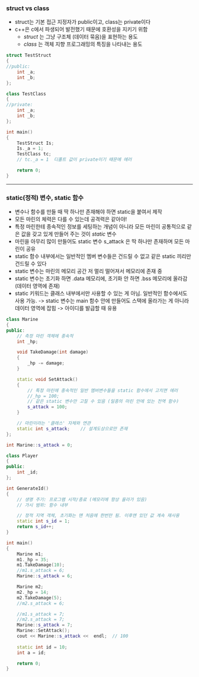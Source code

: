 ### struct vs class
- struct는 기본 접근 지정자가 public이고, class는 private이다
- c++은 c에서 파생되어 발전했기 때문에 호환성을 지키기 위함
	- _struct_ 는 그냥 구조체 (데이터 묶음)을 표현하는 용도
	- _class_ 는 객체 지향 프로그래밍의 특징을 나타내는 용도
```cpp
struct TestStruct
{
//public:
	int _a;
	int _b;
};

class TestClass
{
//private:
	int _a;
	int _b;
};

int main()
{
	TestStruct Is;
	Is._a = 1;
	TestClass tc;
	// tc._a = 1  디폴트 값이 private이기 때문에 에러

	return 0;
}
```


***

### static(정적) 변수, static 함수
- 변수나 함수를 만들 때 딱 하나만 존재해야 하면 static을 붙여서 제작
- 모든 마린의 체력은 다를 수 있는데 공격력은 같아야!
- 특정 마린한테 종속적인 정보를 세팅하는 개념이 아니라 모든 마린이 공통적으로 같은 값을 갖고 있게 만들어 주는 것이 _static_ 변수
- 마린을 아무리 많이 만들어도 static 변수 s_attack 은 딱 하나만 존재하며 모든 마린이 공유
- static 함수 내부에서는 일반적인 멤버 변수들은 건드릴 수 없고 같은 static 끼리만 건드릴 수 있다
- static 변수는 마린의 메모리 공간 저 멀리 떨어져서 메모리에 존재 중
- static 변수는 초기화 하면 .data 메모리에, 초기화 안 하면 .bss 메모리에 올라감 (데이터 영역에 존재)
- static 키워드는 클래스 내부에서만 사용할 수 있는 게 아님. 일반적인 함수에서도 사용 가능. -> static 변수는 main 함수 안에 만들어도 스택에 올라가는 게 아니라 데이터 영역에 잡힘 -> 아이디를 발급할 때 유용
```cpp
class Marine
{
public:
	// 측정 마린 객체에 종속적
	int _hp;

	void TakeDamage(int damage)
	{
		_hp -= damage;
	}

	static void SetAttack()
	{
		// 특정 마린에 종속적인 일반 멤버변수들을 static 함수에서 고치면 에러
		//_hp = 100;
		// 같은 static 변수만 고칠 수 있음 (일종의 마린 안에 있는 전역 함수)
		s_attack = 100;
	}

	// 마린이라는 '클래스' 자체와 연관
	static int s_attack;	// 설계도상으로만 존재
};

int Marine::s_attack = 0;

class Player
{
public:
	int _id;
};

int GenerateId()
{
	// 생명 주기: 프로그램 시작/종료 (메모리에 항상 올라가 있음)
	// 가시 범위: 함수 내부

	// 정적 지역 객체, 초기화는 맨 처음에 한번만 됨. 이후엔 있던 값 계속 재사용
	static int s_id = 1;
	return s_id++;
}

int main()
{
	Marine m1;
	m1._hp = 35;
	m1.TakeDamage(10);
	//m1.s_attack = 6;
	Marine::s_attack = 6;

	Marine m2;
	m2._hp = 14;
	m2.TakeDamage(5);
	//m2.s_attack = 6;

	//m1.s_attack = 7;
	//m2.s_attack = 7;
	Marine::s_attack = 7;
	Marine::SetAttack();
	cout << Marine::s_attack <<  endl;	// 100
	
	static int id = 10;
	int a = id;

	return 0;
}
```

